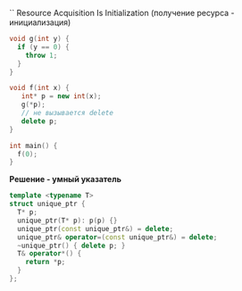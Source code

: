 `` Resource Acquisition Is Initialization (получение ресурса - инициализация)
```c++
void g(int y) {
  if (y == 0) {
    throw 1;
  }
}

void f(int x) {
   int* p = new int(x);
   g(*p);
   // не вызывается delete
   delete p;
}

int main() {
  f(0);
}
```
**Решение - умный указатель**
```c++
template <typename T>
struct unique_ptr {
  T* p;
  unique_ptr(T* p): p(p) {}
  unique_ptr(const unique_ptr&) = delete;
  unique_ptr& operator=(const unique_ptr&) = delete;
  ~unique_ptr() { delete p; }
  T& operator*() {
    return *p;
  }
};
```
